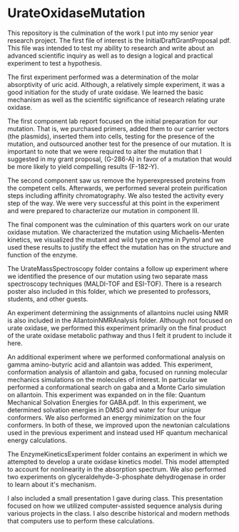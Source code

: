 # UrateOxidaseMutation

This repository is the culmination of the work I put into my senior year research project. The first file of interest is the InitialDraftGrantProposal pdf. This file was intended to test my ability to research and write about an advanced scientific inquiry as well as to design a logical and practical experiment to test a hypothesis.

The first experiment performed was a determination of the molar absorptivity of uric acid. Although, a relatively simple experiment, it was a good initiation for the study of urate oxidase. We learned the basic mechanism as well as the scientific significance of research relating urate oxidase.

The first component lab report focused on the initial preparation for our mutation. That is, we purchased primers, added them to our carrier vectors (the plasmids), inserted them into cells, testing for the presence of the mutation, and outsourced another test for the presence of our mutation. It is important to note that we were required to alter the mutation that I suggested in my grant proposal, (G-286-A) in favor of a mutation that would be more likely to yield compelling results (F-182-Y).

The second component saw us remove the hyperexpressed proteins from the competent cells. Afterwards, we performed several protein purification steps including affinity chromatography. We also tested the activity every step of the way. We were very successful at this point in the experiment and were prepared to characterize our mutation in component III.

The final component was the culmination of this quarters work on our urate oxidase mutation. We characterized the mutation using Michaelis-Menten kinetics, we visualized the mutant and wild type enzyme in Pymol and we used these results to justify the effect the mutation has on the structure and function of the enzyme.

The UrateMassSpectroscopy folder contains a follow up experiment where we identified the presence of our mutation using two separate mass spectroscopy techniques (MALDI-TOF and ESI-TOF). There is a research poster also included in this folder, which we presented to professors, students, and other guests.

An experiment determining the assignments of allantoins nuclei using NMR is also included in the AllantoinNMRAnalysis folder. Although not focused on urate oxidase, we performed this experiment primarily on the final product of the urate oxidase metabolic pathway and thus I felt it prudent to include it here.

An additional experiment where we performed conformational analysis on gamma amino-butyric acid and allantoin was added. This experiment, conformation analysis of allantoin and gaba, focused on running molecular mechanics simulations on the molecules of interest. In particular we performed a conformational search on gaba and a Monte Carlo simulation on allantoin. This experiment was expanded on in the file: Quantum Mechanical Solvation Energies for GABA.pdf. In this experiment, we determined solvation energies in DMSO and water for four unique conformers. We also performed an energy minimization on the four conformers. In both of these, we improved upon the newtonian calculations used in the previous experiment and instead used HF quantum mechanical energy calculations.

The EnzymeKineticsExperiment folder contains an experiment in which we attempted to develop a urate oxidase kinetics model. This model attempted to account for nonlinearity in the absorption spectrum. We also performed two experiments on glyceraldehyde-3-phosphate dehydrogenase in order to learn about it's mechanism.

I also included a small presentation I gave during class. This presentation focused on how we utilized computer-assisted sequence analysis during various projects in the class. I also describe historical and modern methods that computers use to perform these calculations.
